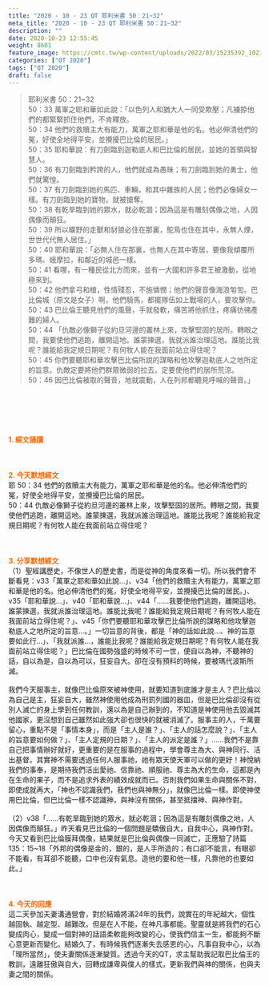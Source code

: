 ```yaml
---
title: "2020 - 10 - 23 QT 耶利米書 50：21~32"
meta_title: "2020 - 10 - 23 QT 耶利米書 50：21~32"
description: ""
date: 2020-10-23 12:55:45
weight: 8601
feature_image: https://cmtc.tw/wp-content/uploads/2022/03/15235392_10211799862337740_180693556567566654_o-1.webp
categories: ["QT 2020"]
tags: ["QT 2020"]
draft: false
---
```


<blockquote>耶利米書 50：21~32<br />
50：33 萬軍之耶和華如此說：「以色列人和猶大人一同受欺壓；凡擄掠他們的都緊緊抓住他們，不肯釋放。<br />
50：34 他們的救贖主大有能力，萬軍之耶和華是他的名。他必伸清他們的冤，好使全地得平安，並攪擾巴比倫的居民。」<br />
50：35 耶和華說：有刀劍臨到迦勒底人和巴比倫的居民，並她的首領與智慧人。<br />
50：36 有刀劍臨到矜誇的人，他們就成為愚昧；有刀劍臨到她的勇士，他們就驚惶。<br />
50：37 有刀劍臨到她的馬匹、車輛，和其中雜族的人民；他們必像婦女一樣。有刀劍臨到她的寶物，就被搶奪。<br />
50：38 有乾旱臨到她的眾水，就必乾涸；因為這是有雕刻偶像之地，人因偶像而顛狂。<br />
50：39 所以曠野的走獸和豺狼必住在那裏，鴕鳥也住在其中，永無人煙，世世代代無人居住。」<br />
50：40 耶和華說：「必無人住在那裏，也無人在其中寄居，要像我傾覆所多瑪、蛾摩拉，和鄰近的城邑一樣。<br />
50：41 看哪，有一種民從北方而來，並有一大國和許多君王被激動，從地極來到。<br />
50：42 他們拿弓和槍，性情殘忍，不施憐憫；他們的聲音像海浪匉訇。巴比倫城（原文是女子）啊，他們騎馬，都擺隊伍如上戰場的人，要攻擊你。<br />
50：43 巴比倫王聽見他們的風聲，手就發軟，痛苦將他抓住，疼痛彷彿產難的婦人。<br />
50：44 「仇敵必像獅子從約旦河邊的叢林上來，攻擊堅固的居所。轉眼之間，我要使他們逃跑，離開這地。誰蒙揀選，我就派誰治理這地。誰能比我呢？誰能給我定規日期呢？有何牧人能在我面前站立得住呢？<br />
50：45 你們要聽耶和華攻擊巴比倫所說的謀略和他攻擊迦勒底人之地所定的旨意。仇敵定要將他們群眾微弱的拉去，定要使他們的居所荒涼。<br />
50：46 因巴比倫被取的聲音，地就震動，人在列邦都聽見呼喊的聲音。」</blockquote><br />
&nbsp;<br />
<br />
&nbsp;<br />
<br />
<span style="color: #ff6600;"><strong>1. </strong><strong>經文誦讀</strong></span><br />
<br />
<span style="color: #ff6600;"><strong> </strong></span><br />
<br />
<span style="color: #ff6600;"><strong>2. 今天默想</strong><strong>經文<br />
</strong></span>耶 50：34 他們的救贖主大有能力，萬軍之耶和華是他的名。他必伸清他們的冤，好使全地得平安，並攪擾巴比倫的居民。<br />
50：44 仇敵必像獅子從約旦河邊的叢林上來，攻擊堅固的居所。轉眼之間，我要使他們逃跑，離開這地。誰蒙揀選，我就派誰治理這地。誰能比我呢？誰能給我定規日期呢？有何牧人能在我面前站立得住呢？<br />
<br />
&nbsp;<br />
<br />
<span style="color: #ff6600;"><strong>3. 分享默想經文<br />
</strong></span>（1）聖經講歷史，不像世人的歷史書，而是從神的角度來看一切。所以我們會不斷看見：v33「萬軍之耶和華如此說…」、v34「他們的救贖主大有能力，萬軍之耶和華是他的名。他必伸清他們的冤，好使全地得平安，並攪擾巴比倫的居民。」、v35「耶和華說…」、v40「耶和華說…」、v44「……我要使他們逃跑，離開這地。誰蒙揀選，我就派誰治理這地。誰能比我呢？誰能給我定規日期呢？有何牧人能在我面前站立得住呢？」、v45「你們要聽耶和華攻擊巴比倫所說的謀略和他攻擊迦勒底人之地所定的旨意…。」一切旨意的背後，都是「神的話如此說…、神的旨意要如此行…」、「我就派誰…，誰能比我呢？誰能給我定規日期呢？有何牧人能在我面前站立得住呢？」巴比倫在國勢強盛的時候不可一世，便自以為神，不聽神的話，自以為是，自以為可以，狂妄自大。卻在沒有預料的時候，要被瑪代波斯所滅。<br />
<br />
我們今天服事主，就像巴比倫原來被神使用，就要知道到底誰才是主人？巴比倫以為自己是主，狂妄自大，雖然神使用他成為刑罰列國的器皿，但是巴比倫卻沒有從別人滅亡的身上學到任何教訓，還以為是自己辦到的，不知道是神使用他去毀滅其他國家，更沒想到自己雖然如此強大卻也很快的就被消滅了。服事主的人，千萬要留心，重點不是「事情本身」，而是「主人是誰？」、「主人的話怎麼說？」、「主人的旨意要如何做？」、「主人定規的日期？」、「主人的派定是誰？」……我們不是靠自己把事情辦好就好，更重要的是在服事的過程中，學會尊主為大、與神同行、活出基督。其實神不需要透過任何人服事祂，祂有眾天使天軍可以做的更好！神悅納我們的事奉，是期待我們活出愛祂、信靠祂、順服祂、尊主為大的生命，這都是內在生命的果子，而不是追求外表的績效成就而已。否則我們如果生命與關係不對，即使成就再大，「神也不認識我們，我們也與神無分」，就像巴比倫一樣。即使神使用巴比倫，但巴比倫一樣不認識神，與神沒有關係，甚至抵擋神、與神作對。<br />
<br />
（2）v38「……有乾旱臨到她的眾水，就必乾涸；因為這是有雕刻偶像之地，人因偶像而顛狂。」昨天看見巴比倫的一個問題是驕傲自大，自我中心，與神作對。今天又看到巴比倫膜拜偶像，結果就是巴比倫與偶像一同滅亡，正應驗了詩篇135：15~18「外邦的偶像是金的，銀的，是人手所造的；有口卻不能言，有眼卻不能看，有耳卻不能聽，口中也沒有氣息。造他的要和他一樣，凡靠他的也要如此。」<br />
<br />
&nbsp;<br />
<br />
<span style="color: #ff6600;"><strong>4. 今天的回應<br />
</strong></span>這二天參加夫妻溝通營會，對於結婚將滿24年的我們，說實在的年紀越大，個性越固執、越定型、越難改。但是在人不能，在神凡事都能。聖靈就是將我們的石心變成肉心，變成一個對神的話語柔軟能夠改變的心，使我們信主一生，都能夠不斷心意更新而變化。結婚久了，有時候我們逐漸失去感恩的心，凡事自我中心，以為「理所當然」，使夫妻關係逐漸變質。透過今天的QT，求主幫助我記取巴比倫王的教訓，遠離狂傲與自大，回轉成謙卑與僕人的樣式，更新我們與神的關係，也與夫妻之間的關係。<br />
<br />
&nbsp;<br />
<br />
&nbsp;
        